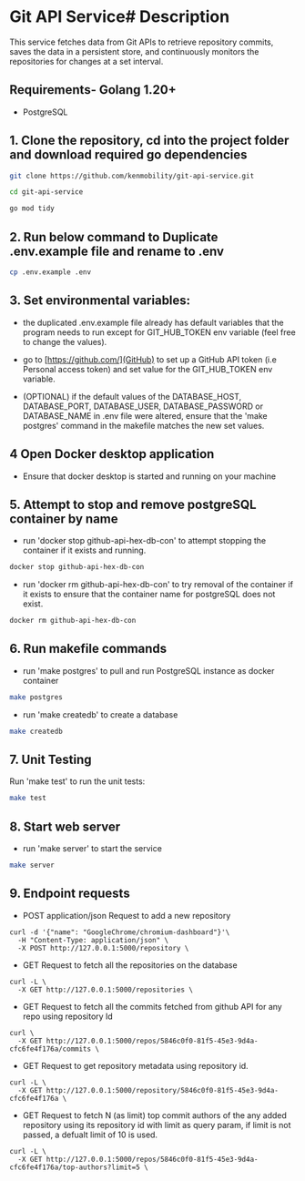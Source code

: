 # Git API Service# Description

This service fetches data from Git APIs to retrieve repository commits, saves the data in a persistent store, and continuously monitors the repositories for changes at a set interval.

## Requirements- Golang 1.20+
- PostgreSQL

## 1. Clone the repository, cd into the project folder and download required go dependencies
```bash
git clone https://github.com/kenmobility/git-api-service.git
```
```bash
cd git-api-service
```
```bash
go mod tidy
```
## 2. Run below command to Duplicate .env.example file and rename to .env
```bash
cp .env.example .env
```

## 3. Set environmental variables:
- the duplicated .env.example file already has default variables that the program needs to run except for GIT_HUB_TOKEN env variable (feel free to change the values).
- go to [https://github.com/](GitHub) to set up a GitHub API token (i.e Personal access token) and set value for the GIT_HUB_TOKEN env variable.

- (OPTIONAL) if the default values of the DATABASE_HOST, DATABASE_PORT, DATABASE_USER, DATABASE_PASSWORD or DATABASE_NAME in .env file were altered, ensure that the 'make postgres' command in the makefile matches the new set values.

## 4 Open Docker desktop application
- Ensure that docker desktop is started and running on your machine 

## 5. Attempt to stop and remove postgreSQL container by name
- run 'docker stop github-api-hex-db-con' to attempt stopping the container if it exists and running.
```bash
docker stop github-api-hex-db-con
``` 
- run 'docker rm github-api-hex-db-con' to try removal of the container if it exists to ensure that the container name for postgreSQL does not exist.
```bash
docker rm github-api-hex-db-con
``` 

## 6. Run makefile commands 
- run 'make postgres' to pull and run PostgreSQL instance as docker container
```bash
make postgres
```
- run 'make createdb' to create a database
```bash
make createdb
```

## 7. Unit Testing

Run 'make test' to run the unit tests:
```bash
make test
```
## 8. Start web server
- run 'make server' to start the service
```bash
make server
```

## 9. Endpoint requests
- POST application/json Request to add a new repository
``` 
curl -d '{"name": "GoogleChrome/chromium-dashboard"}'\
  -H "Content-Type: application/json" \
  -X POST http://127.0.0.1:5000/repository \
```

- GET Request to fetch all the repositories on the database
```
curl -L \
  -X GET http://127.0.0.1:5000/repositories \
```

- GET Request to fetch all the commits fetched from github API for any repo using repository Id 
```
curl \
  -X GET http://127.0.0.1:5000/repos/5846c0f0-81f5-45e3-9d4a-cfc6fe4f176a/commits \
```

- GET Request to get repository metadata using repository id. 
``` 
curl -L \
  -X GET http://127.0.0.1:5000/repository/5846c0f0-81f5-45e3-9d4a-cfc6fe4f176a \
```

- GET Request to fetch N (as limit) top commit authors of the any added repository using its repository id with limit as query param, if limit is not passed, a defualt limit of 10 is used.
```
curl -L \
  -X GET http://127.0.0.1:5000/repos/5846c0f0-81f5-45e3-9d4a-cfc6fe4f176a/top-authors?limit=5 \
```
  
